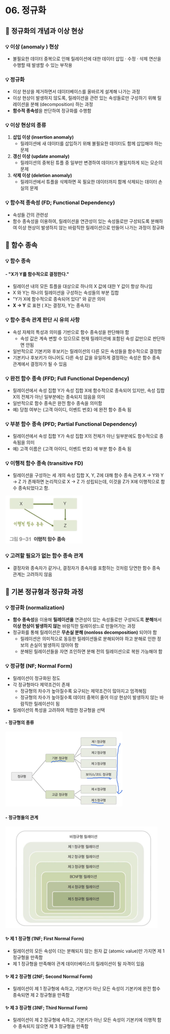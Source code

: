 # 06. 정규화

## 📌 정규화의 개념과 이상 현상

### 💡 이상 (anomaly ) 현상

- 불필요한 데이터 중복으로 인해 릴레이션에 대한 데이터 삽입 · 수정 · 삭제 연산을 수행할 때 발생할 수 있는 부작용



### 💡 정규화

- 이상 현상을 제거하면서 데이터베이스를 올바르게 설계해 나가는 과정
- 이상 현상이 발생하지 않도록, 릴레이션을 관련 있는 속성들로만 구성하기 위해 릴레이션을 분해 (decomposition) 하는 과정
- **함수적 종속성**을 판단하여 정규화를 수행함



### 💡 이상 현상의 종류

1. **삽입 이상 (insertion anomaly)** 
   - 릴레이션에 새 데이터를 삽입하기 위해 불필요한 데이터도 함께 삽입해야 하는 문제
2. **갱신 이상 (update anomaly)**
   - 릴레이션의 중복된 튜플 중 일부만 변경하여 데이터가 불일치하게 되는 모순의 문제
3. **삭제 이상 (deletion anomaly)**
   - 릴레이션에서 튜플을 삭제하면 꼭 필요한 데이터까지 함께 삭제되는 데이터 손실의 문제



### 💡 함수적 종속성 (FD; Functional Dependency)

- 속성들 간의 관련성
- 함수 종속성을 이용하여, 릴레이션을 연관성이 있는 속성들로만 구성되도록 분해하여 이상 현상이 발생하지 않는 바람직한 릴레이션으로 만들어 나가는 과정이 정규화 



## 📌 함수 종속

### 💡 함수 종속

#### - "X가 Y를 함수적으로 결정한다."

- 릴레이션 내의 모든 튜플을 대상으로 하나의 X 값에 대한 Y 값이 항상 하나임
- X 와 Y는 하나의 릴레이션을 구성하는 속성들의 부분 집합
- "Y가 X에 함수적으로 종속되어 있다" 와 같은 의미
- **X → Y** 로 표현 ( X는 결정자, Y는 종속자)



### 💡 함수 종속 관계 판단 시 유의 사항

- 속성 자체의 특성과 의미를 기반으로 함수 종속성을 판단해야 함
  - 속성 값은 계속 변할 수 있으므로 현재 릴레이션에 포함된 속성 값만으로 판단하면 안됨
- 일반적으로 기본키와 후보키는 릴레이션의 다른 모든 속성들을 함수적으로 결정함
- 기본키나 후보키가 아니어도 다른 속성 값을 유일하게 결정하는 속성은 함수 종속 관계에서 결정자가 될 수 있음



### 💡 완전 함수 종속 (FFD; Full Functional Dependency)

- 릴레이션에서 속성 집합 Y가 속성 집합 X에 함수적으로 종속되어 있지만, 속성 집합 X의 전체가 아닌 일부분에는 종속되지 않음을 의미
- 일반적으로 함수 종속은 완전 함수 종속을 의미함
- 예) 당첨 여부는 {고객 아이디, 이벤트 번호} 에 완전 함수 종속 됨



### 💡 부분 함수 종속 (PFD; Partial Functional Dependency)

- 릴레이션에서 속성 집합 Y가 속성 집합 X의 전체가 아닌 일부분에도 함수적으로 종속됨을 의미
- 예) 고객 이름은 {고객 아이디, 이벤트 번호} 에 부분 함수 종속 됨



### 💡 이행적 함수 종속 (transitive FD)

- 릴레이션을 구성하는 세 개의 속성 집합 X, Y, Z에 대해 함수 종속 관계 X → Y와 Y → Z 가 존재하면 논리적으로 X → Z 가 성립되는데, 이것을 Z가 X에 이행적으로 함수 종속되었다고 함. 

![image-20221212165116083](assets/image-20221212165116083.png)



### 💡 고려할 필요가 없는 함수 종속 관계

- 결정자와 종속자가 같거나, 결정자가 종속자를 포함하는 것처럼 당연한 함수 종속 관계는 고려하지 않음



## 📌 기본 정규형과 정규화 과정

### 💡 정규화 (normalization)

- **함수 종속성**을 이용해 **릴레이션을** 연관성이 있는 속성들로만 구성되도록 **분해**해서 **이상 현상이 발생하지 않는** 바람직한 릴레이셩느로 만들어가는 과정
- 정규화를 통해 릴레이션은 **무손실 분해 (nonloss decomposition)** 되어야 함
  - 릴레이션은 의미적으로 동등한 릴레이션들로 분해되어야 하고 분해로 인한 정보의 손실이 발생하지 않아야 함
  - 분해된 릴레이션들을 자연 조인하면 분해 전의 릴레이션으로 복원 가능해야 함



### 💡 정규형 (NF; Normal Form)

- 릴레이션이 정규화된 정도
- 각 정규형마다 제약조건이 존재
  - 정규형의 차수가 높아질수록 요구되는 제약조건이 많아지고 엄격해짐
  - 정규형의 차수가 높아질수록 데이터 중복이 줄어 이상 현상이 발생하지 않는 바람직한 릴레이션이 됨
- 릴레이션의 특성을 고려하여 적합한 정규형을 선택



#### - 정규형의 종류

<img src="assets/image-20221218213606756.png" alt="image-20221218213606756" style="zoom:50%;" />



#### - 정규형들의 관계

<img src="assets/image-20221218213626257.png" alt="image-20221218213626257" style="zoom: 67%;" />



#### ✨ 제 1 정규형 (1NF; First Normal Form)

- 릴레이션의 모든 속성이 더는 분해되지 않는 원자 값 (atomic value)만 가지면 제 1 정규형을 만족함
- 제 1 정규형을 만족해야 관계 데이터베이스의 릴레이션이 될 자격이 있음



#### ✨ 제 2 정규형 (2NF; Second Normal Form)

- 릴레이션이 제 1 정규형에 속하고, 기본키가 아닌 모든 속성이 기본키에 완전 함수 종속되면 제 2 정규형을 만족함



#### ✨ 제 3 정규형 (3NF; Third Normal Form)

- 릴레이션이 제 2 정규형에 속하고, 기본키가 아닌 모든 속성이 기본키에 이행적 함수 종속되지 않으면 제 3 정규형을 만족함
